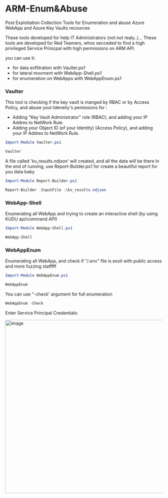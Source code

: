 # ARM-Enum&Abuse
Post Exploitation Collection Tools for Enumeration and abuse Azure WebApp and Azure Key Vaults recources

These tools developed for help IT Administrators (not not realy..)...
These tools are developed for Red Teamers, whos secceded to find a high privileged Service Prinicpal with high permissions on ARM API.

you can use it:
- for data exflitration with Vaulter.ps1
- for lateral movment with WebApp-Shell.ps1
- for enumeration on WebApps with WebAppEnum.ps1

### Vaulter
This tool is checking if the key vault is manged by RBAC or by Access Policy, and abuse yout Ideneity's pemissions for :
- Adding "Key Vault Administrator" role (RBAC), and adding your IP Addres to NetWork Rule.
- Adding your Object ID (of your Identity) (Access Policy), and adding your IP Addres to NetWork Rule.

```powershell
Import-Module Vaulter.ps1
```
```powershell
Vaulter
```
A file called 'kv_results.ndjson' will created, and all the data will be there
In the end of running, use Report-Builder.ps1 for create a beautiful report for you data baby

```powershell
Import-Module Report-Builder.ps1
```
```powershell
Report-Builder -InputFile .\kv_results.ndjson
```
### WebApp-Shell
Enumerating all WebApp and trying to create an interactive shell (by using KUDU api/command API)

```powershell
Import-Module WebApp-Shell.ps1
```
```powershell
WebApp-Shell
```

### WebAppEnum
Enumerating all WebApp, and check if "/.env" file is exsit with public access
and more fuzzing stafffff

```powershell
Import-Module WebAppEnum.ps1
```
```powershell
WebAppEnum
```
You can use "-check' argument for full enumeration
```powershell
WebAppEnum -Check
```
Enter Service Principal Credentials:

<img width="706" height="553" alt="image" src="https://github.com/user-attachments/assets/2ddd2a6e-83a2-4a02-8026-eadb4c6f2c2a" />




